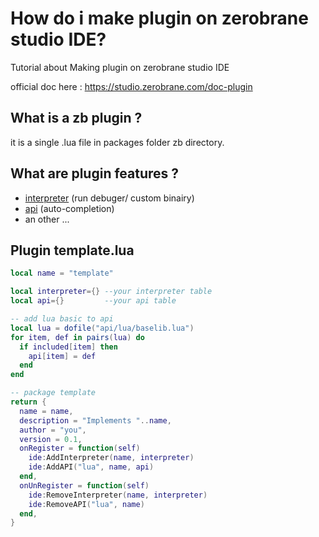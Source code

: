 # How do i make plugin on zerobrane studio IDE?
Tutorial about Making plugin on zerobrane studio IDE

official doc here : https://studio.zerobrane.com/doc-plugin

## What is a zb plugin ?
it is a single .lua file in packages folder zb directory.

## What are plugin features ?
- [interpreter](interpreter.md) (run debuger/ custom binairy)
- [api](api.md) (auto-completion)
- an other ...

## Plugin template.lua
```lua
local name = "template"

local interpreter={} --your interpreter table
local api={}         --your api table

-- add lua basic to api
local lua = dofile("api/lua/baselib.lua")
for item, def in pairs(lua) do
  if included[item] then
    api[item] = def
  end
end

-- package template
return {
  name = name,
  description = "Implements "..name,
  author = "you",
  version = 0.1,
  onRegister = function(self)
    ide:AddInterpreter(name, interpreter)
    ide:AddAPI("lua", name, api)
  end,
  onUnRegister = function(self)
    ide:RemoveInterpreter(name, interpreter)
    ide:RemoveAPI("lua", name)
  end,
}

```
